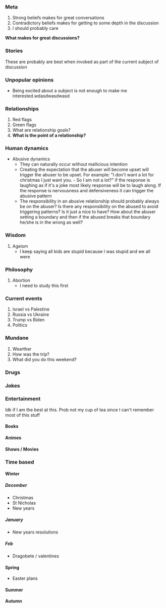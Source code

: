 ### Meta
1. Strong beliefs makes for great conversations
2. Contradictory beliefs makes for getting to some depth in the discussion
3. I should probably care

**What makes for great discussions?**
### Stories
These are probably are best when invoked as part of the current subject of discussion

### Unpopular opinions
- Being excited about a subject is not enough to make me interested.wdasdwasdwasd
### Relationships
1. Red flags
2. Green flags
3. What are relationship goals?
4. **What is the point of a relationship?**

### Human dynamics
- Abusive dynamics
	- They can naturally occur without mallicious intention
	- Creating the expectation that the abuser will become upset will trigger the abuser to be upset. For example: "I don't want a lot for christmas I just want you. - So I am not a lot?" if the response is laughing as if it's a joke most likely response will be to laugh along. If the response is nervousness and defensiveness it can trigger the abusive pattern
	- The responsibility in an abusive relationship should probably always be on the abuser? Is there any responsibility on the abused to avoid triggering patterns? Is it just a nice to have? How about the abuser setting a boundary and then if the abused breaks that boundary he/she is in the wrong as well?

### Wisdom
1. Ageism
	- I keep saying all kids are stupid because I was stupid and we all were
### Philosophy
1. Abortion
	- I need to study this first

### Current events
1. Israel vs Palestine
2. Russia vs Ukraine
3. Trump vs Biden
4. Politics

### Mundane
1. Wearther
2. How was the trip?
3. What did you do this weekend?
### Drugs

### Jokes

### Entertainment
Idk if I am the best at this. Prob not my cup of tea since I can't remember most of this stuff
#### Books
#### Animes
#### Shows / Movies

### Time based
#### Winter
##### December
- Christmas
- St Nicholas
- New years

##### January
- New years resolutions

##### Feb
- Dragobete / valentines

#### Spring

- Easter plans
#### Summer

#### Autumn
